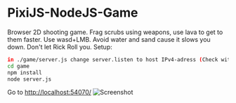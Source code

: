 # PixiJS-NodeJS-Game
Browser 2D shooting game. Frag scrubs using weapons, use lava to get to them faster. Use wasd+LMB. Avoid water and sand cause it slows you down. Don't let Rick Roll you. Setup:
```bash
in ./game/server.js change server.listen to host IPv4-adress (Check with IpConfig)
cd game
npm install
node server.js
```
Go to [http://localhost:54070/](http://localhost:54070/)
![Screenshot](screenshot.png?raw=true "Title")
